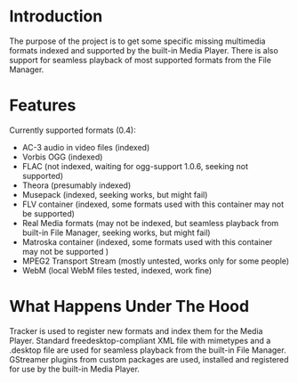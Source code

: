 # Introduction #

The purpose of the project is to get some specific missing multimedia formats indexed and supported by the built-in Media Player. There is also support for seamless playback of most supported formats from the File Manager.

# Features #

Currently supported formats (0.4):

  * AC-3 audio in video files (indexed)
  * Vorbis OGG (indexed)
  * FLAC (not indexed, waiting for ogg-support 1.0.6, seeking not supported)
  * Theora (presumably indexed)
  * Musepack (indexed, seeking works, but might fail)
  * FLV container (indexed, some formats used with this container may not be supported)
  * Real Media formats (may not be indexed, but seamless playback from built-in File Manager, seeking works, but might fail)
  * Matroska container (indexed, some formats used with this container may not be supported )
  * MPEG2 Transport Stream (mostly untested, works only for some people)
  * WebM (local WebM files tested, indexed, work fine)



# What Happens Under The Hood #

Tracker is used to register new formats and index them for the Media Player. Standard freedesktop-compliant XML file with mimetypes and a .desktop file are used for seamless playback from the built-in File Manager. GStreamer plugins from custom packages are used, installed and registered for use by the built-in Media Player.
